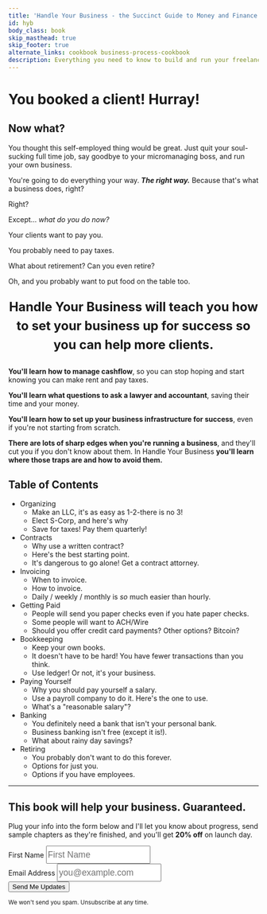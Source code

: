 ```yaml
---
title: 'Handle Your Business - the Succinct Guide to Money and Finance for the Self-Employed'
id: hyb
body_class: book
skip_masthead: true
skip_footer: true
alternate_links: cookbook business-process-cookbook
description: Everything you need to know to build and run your freelancing business.
---
```


<h1 class="book big center">You booked a client! Hurray!</h1>

<h2 class="book big center">Now what?</h2>

You thought this self-employed thing would be great. Just quit your soul-sucking full time job, say goodbye to your micromanaging boss, and run your own business.

You're going to do everything your way. ***The right way.*** Because that's what a business does, right?

Right?

Except... *what do you do now?*

Your clients want to pay you.

You probably need to pay taxes.

What about retirement? Can you even retire?

Oh, and you probably want to put food on the table too.

<p style="font-size: 1.8em; font-weight: bold; line-height: 1.5em; text-align: center">Handle Your Business will teach you how to set your business up for success so you can help more clients.<p>

**You'll learn how to manage cashflow**, so you can stop hoping and start knowing you can make rent and pay taxes.

**You'll learn what questions to ask a lawyer and accountant**, saving their time and your money.

**You'll learn how to set up your business infrastructure for success**, even if you're not starting from scratch.

**There are lots of sharp edges when you're running a business**, and they'll cut you if you don't know about them. In Handle Your Business **you'll learn where those traps are and how to avoid them.**

## Table of Contents

* Organizing
  - Make an LLC, it's as easy as 1-2-there is no 3!
  - Elect S-Corp, and here's why
  - Save for taxes! Pay them quarterly!
* Contracts
  - Why use a written contract?
  - Here's the best starting point.
  - It's dangerous to go alone! Get a contract attorney.
* Invoicing
  - When to invoice.
  - How to invoice.
  - Daily / weekly / monthly is *so* much easier than hourly.
* Getting Paid
  - People will send you paper checks even if you hate paper checks.
  - Some people will want to ACH/Wire
  - Should you offer credit card payments? Other options? Bitcoin?
* Bookkeeping
  - Keep your own books.
  - It doesn't have to be hard! You have fewer transactions than you think.
  - Use ledger! Or not, it's your business.
* Paying Yourself
  - Why you should pay yourself a salary.
  - Use a payroll company to do it. Here's the one to use.
  - What's a "reasonable salary"?
* Banking
  - You definitely need a bank that isn't your personal bank.
  - Business banking isn't free (except it is!).
  - What about rainy day savings?
* Retiring
  - You probably don't want to do this forever.
  - Options for just you.
  - Options if you have employees.

<hr>

<h2 class="center">This book will help your business. Guaranteed.</h2>

Plug your info into the form below and I'll let you know about progress, send sample chapters as they're finished, and you'll get **20% off** on launch day.

<div class="center" style="margin-bottom: 3em">
  <form action="https://www.getdrip.com/forms/8653666/submissions" method="POST" role="form" class="form-inline" style="margin-top: 0.5em;" data-drip-embedded-form="8653666">
    <div class="form-group">
      <label class="sr-only" for="first-name">First Name</label>
      <input id="first-name" type="text" class="sans" style="font-size: 17.5px; height: 36px; width: 12em; line-height: 22px;" name="fields[name]" placeholder="First Name"></input>
    </div>
    <div class="form-group">
      <label class="sr-only" for="email-address">Email Address</label>
      <input id="email-address" type="email" class="sans" style="font-size: 17.5px; height: 36px; width: 12em; line-height: 22px;" name="fields[email]" placeholder="you@example.com"></input>
    </div>
    <input class="btn btn-warning btn-large" type="submit" value="Send Me Updates" />
  </form>
  <small>We won't send you spam. Unsubscribe at any time.</small>
</div>
